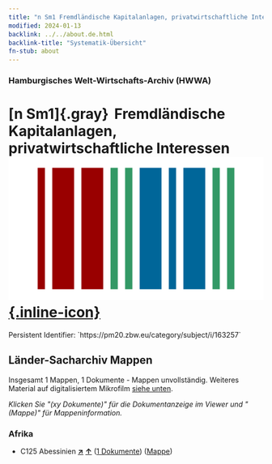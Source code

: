 ```yaml
---
title: "n Sm1 Fremdländische Kapitalanlagen, privatwirtschaftliche Interessen"
modified: 2024-01-13
backlink: ../../about.de.html
backlink-title: "Systematik-Übersicht"
fn-stub: about
---
```


### Hamburgisches Welt-Wirtschafts-Archiv (HWWA)

# [n Sm1]{.gray}&#8201; Fremdländische Kapitalanlagen, privatwirtschaftliche Interessen &#160; [![Wikidata](/images/Wikidata-logo.svg "Wikidata"){.inline-icon}](http://www.wikidata.org/entity/Q104700340)

<div class="hint">Persistent Identifier: `https://pm20.zbw.eu/category/subject/i/163257`</div>







## Länder-Sacharchiv Mappen






Insgesamt 1 Mappen, 1 Dokumente - Mappen unvollständig. Weiteres Material auf digitalisiertem Mikrofilm [siehe unten](#filmsections).

_Klicken Sie "(xy Dokumente)" für die Dokumentanzeige im Viewer und "(Mappe)" für Mappeninformation._




### Afrika

- C125 Abessinien [**&nearr;**](../../../geo/i/141482/about.de.html "Abessinien (alle Mappen)") [**&uarr;**](../../../geo/about.de.html#C125 "Ländersystematik") (<a href="https://pm20.zbw.eu/iiifview/folder/sh/141482,163257" title="über: Abessinien : Fremdländische Kapitalanlagen, privatwirtschaftliche Interessen" target="_blank">1 Dokumente</a>) ([Mappe](../../../../folder/sh/1414xx/141482/1632xx/163257/about.de.html))



<a id="filmsections" />














